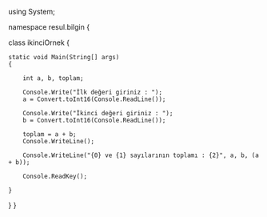 using System;

namespace resul.bilgin {

class ikinciOrnek
{

    static void Main(String[] args)
    {

        int a, b, toplam;

        Console.Write("İlk değeri giriniz : ");
        a = Convert.toInt16(Console.ReadLine());

        Console.Write("İkinci değeri giriniz : ");
        b = Convert.toInt16(Console.ReadLine());

        toplam = a + b;
        Console.WriteLine();

        Console.WriteLine("{0} ve {1} sayılarının toplamı : {2}", a, b, (a + b));

        Console.ReadKey();

    }


}
}

